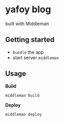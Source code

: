 # yafoy blog

built with Middleman

## Getting started

- `bundle` the app
- start server `middleman`

## Usage

**Build**

```ruby
middleman build
```

**Deploy**

```ruby
middleman deploy
```